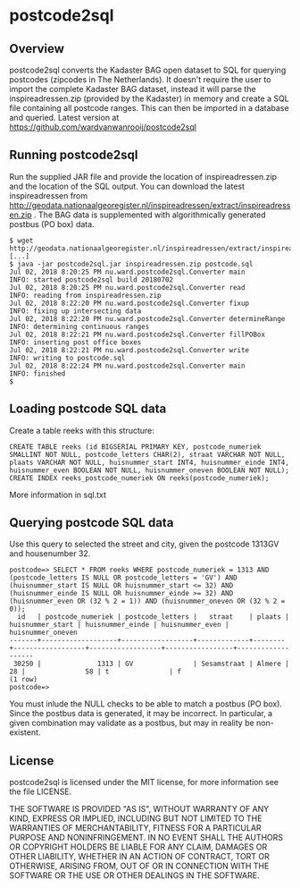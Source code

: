 # postcode2sql

## Overview
postcode2sql converts the Kadaster BAG open dataset to SQL for querying postcodes (zipcodes in The Netherlands). It doesn't require the user to import the complete Kadaster BAG dataset, instead it will parse the inspireadressen.zip (provided by the Kadaster) in memory and create a SQL file containing all postcode ranges. This can then be imported in a database and queried.
Latest version at https://github.com/wardvanwanrooij/postcode2sql

## Running postcode2sql

Run the supplied JAR file and provide the location of inspireadressen.zip and the location of the SQL output. You can download the latest inspireadressen from http://geodata.nationaalgeoregister.nl/inspireadressen/extract/inspireadressen.zip . The BAG data is supplemented with algorithmically generated postbus (PO box) data.

	$ wget http://geodata.nationaalgeoregister.nl/inspireadressen/extract/inspireadressen.zip
	[...]
	$ java -jar postcode2sql.jar inspireadressen.zip postcode.sql
	Jul 02, 2018 8:20:25 PM nu.ward.postcode2sql.Converter main
	INFO: started postcode2sql build 20180702
	Jul 02, 2018 8:20:25 PM nu.ward.postcode2sql.Converter read
	INFO: reading from inspireadressen.zip
	Jul 02, 2018 8:22:20 PM nu.ward.postcode2sql.Converter fixup
	INFO: fixing up intersecting data
	Jul 02, 2018 8:22:20 PM nu.ward.postcode2sql.Converter determineRange
	INFO: determining continuous ranges
	Jul 02, 2018 8:22:21 PM nu.ward.postcode2sql.Converter fillPOBox
	INFO: inserting post office boxes
	Jul 02, 2018 8:22:21 PM nu.ward.postcode2sql.Converter write
	INFO: writing to postcode.sql
	Jul 02, 2018 8:22:24 PM nu.ward.postcode2sql.Converter main
	INFO: finished
	$       

## Loading postcode SQL data

Create a table reeks with this structure:

	CREATE TABLE reeks (id BIGSERIAL PRIMARY KEY, postcode_numeriek SMALLINT NOT NULL, postcode_letters CHAR(2), straat VARCHAR NOT NULL, plaats VARCHAR NOT NULL, huisnummer_start INT4, huisnummer_einde INT4, huisnummer_even BOOLEAN NOT NULL, huisnummer_oneven BOOLEAN NOT NULL);
	CREATE INDEX reeks_postcode_numeriek ON reeks(postcode_numeriek);

More information in sql.txt

## Querying postcode SQL data

Use this query to selected the street and city, given the postcode 1313GV and housenumber 32.

	postcode=> SELECT * FROM reeks WHERE postcode_numeriek = 1313 AND (postcode_letters IS NULL OR postcode_letters = 'GV') AND (huisnummer_start IS NULL OR huisnummer_start <= 32) AND (huisnummer_einde IS NULL OR huisnummer_einde >= 32) AND (huisnummer_even OR (32 % 2 = 1)) AND (huisnummer_oneven OR (32 % 2 = 0));
	  id   | postcode_numeriek | postcode_letters |   straat    | plaats | huisnummer_start | huisnummer_einde | huisnummer_even | huisnummer_oneven 
	-------+-------------------+------------------+-------------+--------+------------------+------------------+-----------------+-------------------
	 30250 |              1313 | GV               | Sesamstraat | Almere |               28 |               58 | t               | f
	(1 row)
	postcode=> 

You must inlude the NULL checks to be able to match a postbus (PO box). Since the postbus data is generated, it may be incorrect. In particular, a given combination may validate as a postbus, but may in reality be non-existent.

## License

postcode2sql is licensed under the MIT license, for more information see the file LICENSE.

THE SOFTWARE IS PROVIDED "AS IS", WITHOUT WARRANTY OF ANY KIND, EXPRESS OR IMPLIED, INCLUDING BUT NOT LIMITED TO THE WARRANTIES OF MERCHANTABILITY, FITNESS FOR A PARTICULAR PURPOSE AND NONINFRINGEMENT. IN NO EVENT SHALL THE AUTHORS OR COPYRIGHT HOLDERS BE LIABLE FOR ANY CLAIM, DAMAGES OR OTHER LIABILITY, WHETHER IN AN ACTION OF CONTRACT, TORT OR OTHERWISE, ARISING FROM, OUT OF OR IN CONNECTION WITH THE SOFTWARE OR THE USE OR OTHER DEALINGS IN THE SOFTWARE.
